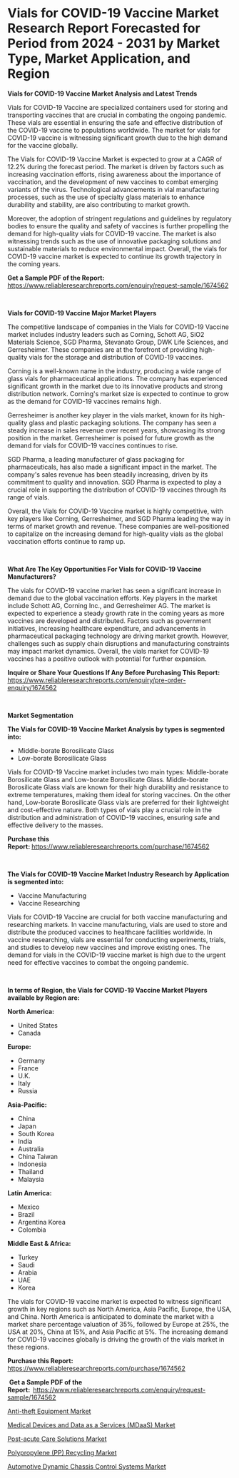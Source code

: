 <p><h1>Vials for COVID-19 Vaccine Market Research Report Forecasted for Period from 2024 -  2031 by Market Type, Market Application, and Region</h1></p><p><strong>Vials for COVID-19 Vaccine Market Analysis and Latest Trends</strong></p>
<p><p>Vials for COVID-19 Vaccine are specialized containers used for storing and transporting vaccines that are crucial in combating the ongoing pandemic. These vials are essential in ensuring the safe and effective distribution of the COVID-19 vaccine to populations worldwide. The market for vials for COVID-19 vaccine is witnessing significant growth due to the high demand for the vaccine globally. </p><p>The Vials for COVID-19 Vaccine Market is expected to grow at a CAGR of 12.2% during the forecast period. The market is driven by factors such as increasing vaccination efforts, rising awareness about the importance of vaccination, and the development of new vaccines to combat emerging variants of the virus. Technological advancements in vial manufacturing processes, such as the use of specialty glass materials to enhance durability and stability, are also contributing to market growth.</p><p>Moreover, the adoption of stringent regulations and guidelines by regulatory bodies to ensure the quality and safety of vaccines is further propelling the demand for high-quality vials for COVID-19 vaccine. The market is also witnessing trends such as the use of innovative packaging solutions and sustainable materials to reduce environmental impact. Overall, the vials for COVID-19 vaccine market is expected to continue its growth trajectory in the coming years.</p></p>
<p><strong>Get a Sample PDF of the Report:&nbsp;</strong> <a href="https://www.reliableresearchreports.com/enquiry/request-sample/1674562">https://www.reliableresearchreports.com/enquiry/request-sample/1674562</a></p>
<p>&nbsp;</p>
<p><strong>Vials for COVID-19 Vaccine Major Market Players</strong></p>
<p><p>The competitive landscape of companies in the Vials for COVID-19 Vaccine market includes industry leaders such as Corning, Schott AG, SiO2 Materials Science, SGD Pharma, Stevanato Group, DWK Life Sciences, and Gerresheimer. These companies are at the forefront of providing high-quality vials for the storage and distribution of COVID-19 vaccines.</p><p>Corning is a well-known name in the industry, producing a wide range of glass vials for pharmaceutical applications. The company has experienced significant growth in the market due to its innovative products and strong distribution network. Corning's market size is expected to continue to grow as the demand for COVID-19 vaccines remains high.</p><p>Gerresheimer is another key player in the vials market, known for its high-quality glass and plastic packaging solutions. The company has seen a steady increase in sales revenue over recent years, showcasing its strong position in the market. Gerresheimer is poised for future growth as the demand for vials for COVID-19 vaccines continues to rise.</p><p>SGD Pharma, a leading manufacturer of glass packaging for pharmaceuticals, has also made a significant impact in the market. The company's sales revenue has been steadily increasing, driven by its commitment to quality and innovation. SGD Pharma is expected to play a crucial role in supporting the distribution of COVID-19 vaccines through its range of vials.</p><p>Overall, the Vials for COVID-19 Vaccine market is highly competitive, with key players like Corning, Gerresheimer, and SGD Pharma leading the way in terms of market growth and revenue. These companies are well-positioned to capitalize on the increasing demand for high-quality vials as the global vaccination efforts continue to ramp up.</p></p>
<p>&nbsp;</p>
<p><strong>What Are The Key Opportunities For Vials for COVID-19 Vaccine Manufacturers?</strong></p>
<p><p>The vials for COVID-19 vaccine market has seen a significant increase in demand due to the global vaccination efforts. Key players in the market include Schott AG, Corning Inc., and Gerresheimer AG. The market is expected to experience a steady growth rate in the coming years as more vaccines are developed and distributed. Factors such as government initiatives, increasing healthcare expenditure, and advancements in pharmaceutical packaging technology are driving market growth. However, challenges such as supply chain disruptions and manufacturing constraints may impact market dynamics. Overall, the vials market for COVID-19 vaccines has a positive outlook with potential for further expansion.</p></p>
<p><strong>Inquire or Share Your Questions If Any Before Purchasing This Report:</strong> <a href="https://www.reliableresearchreports.com/enquiry/pre-order-enquiry/1674562">https://www.reliableresearchreports.com/enquiry/pre-order-enquiry/1674562</a></p>
<p>&nbsp;</p>
<p><strong>Market Segmentation</strong></p>
<p><strong>The Vials for COVID-19 Vaccine Market Analysis by types is segmented into:</strong></p>
<p><ul><li>Middle-borate Borosilicate Glass</li><li>Low-borate Borosilicate Glass</li></ul></p>
<p><p>Vials for COVID-19 Vaccine market includes two main types: Middle-borate Borosilicate Glass and Low-borate Borosilicate Glass. Middle-borate Borosilicate Glass vials are known for their high durability and resistance to extreme temperatures, making them ideal for storing vaccines. On the other hand, Low-borate Borosilicate Glass vials are preferred for their lightweight and cost-effective nature. Both types of vials play a crucial role in the distribution and administration of COVID-19 vaccines, ensuring safe and effective delivery to the masses.</p></p>
<p><strong>Purchase this Report:&nbsp;</strong><a href="https://www.reliableresearchreports.com/purchase/1674562">https://www.reliableresearchreports.com/purchase/1674562</a></p>
<p>&nbsp;</p>
<p><strong>The Vials for COVID-19 Vaccine Market Industry Research by Application is segmented into:</strong></p>
<p><ul><li>Vaccine Manufacturing</li><li>Vaccine Researching</li></ul></p>
<p><p>Vials for COVID-19 Vaccine are crucial for both vaccine manufacturing and researching markets. In vaccine manufacturing, vials are used to store and distribute the produced vaccines to healthcare facilities worldwide. In vaccine researching, vials are essential for conducting experiments, trials, and studies to develop new vaccines and improve existing ones. The demand for vials in the COVID-19 vaccine market is high due to the urgent need for effective vaccines to combat the ongoing pandemic.</p></p>
<p>&nbsp;</p>
<p><strong>In terms of Region, the Vials for COVID-19 Vaccine Market Players available by Region are:</strong></p>
<p>
    <p> <strong> North America: </strong>
        <ul>
            <li>United States</li>
            <li>Canada</li>
        </ul>
        </p> 
    <p> <strong> Europe: </strong>
        <ul>
            <li>Germany</li>
            <li>France</li>
            <li>U.K.</li>
            <li>Italy</li>
            <li>Russia</li>
        </ul>
        </p> 
    <p> <strong> Asia-Pacific: </strong>
        <ul>
            <li>China</li>
            <li>Japan</li>
            <li>South Korea</li>
            <li>India</li>
            <li>Australia</li>
            <li>China Taiwan</li>
            <li>Indonesia</li>
            <li>Thailand</li>
            <li>Malaysia</li>
        </ul>
        </p> 
    <p> <strong> Latin America: </strong>
        <ul>
            <li>Mexico</li>
            <li>Brazil</li>
            <li>Argentina Korea</li>
            <li>Colombia</li>
        </ul>
        </p> 
    <p> <strong> Middle East & Africa: </strong>
        <ul>
            <li>Turkey</li>
            <li>Saudi</li>
            <li>Arabia</li>
            <li>UAE</li>
            <li>Korea</li>
        </ul>
    </p>
    </p>
<p><p>The vials for COVID-19 vaccine market is expected to witness significant growth in key regions such as North America, Asia Pacific, Europe, the USA, and China. North America is anticipated to dominate the market with a market share percentage valuation of 35%, followed by Europe at 25%, the USA at 20%, China at 15%, and Asia Pacific at 5%. The increasing demand for COVID-19 vaccines globally is driving the growth of the vials market in these regions.</p></p>
<p><strong>Purchase this Report: </strong><a href="https://www.reliableresearchreports.com/purchase/1674562">https://www.reliableresearchreports.com/purchase/1674562</a></p>
<p>&nbsp;<strong>Get a Sample PDF of the Report:&nbsp;&nbsp;</strong><a href="https://www.reliableresearchreports.com/enquiry/request-sample/1674562">https://www.reliableresearchreports.com/enquiry/request-sample/1674562</a></p>
<p><strong></strong></p>
<p><p><a href="https://github.com/johnbach50/Market-Research-Report-List-2/blob/main/anti-theft-equipment-market.md">Anti-theft Equipment Market</a></p><p><a href="https://medium.com/@amirwisozk/medical-devices-and-data-as-a-services-mdaas-market-trends-and-market-analysis-forecasted-for-0312c0073a46">Medical Devices and Data as a Services (MDaaS) Market</a></p><p><a href="https://medium.com/@amirwisozk/post-acute-care-solutions-market-research-report-its-history-and-forecast-2024-to-2031-5b2063ee00b2">Post-acute Care Solutions Market</a></p><p><a href="https://medium.com/@amirwisozk/polypropylene-pp-recycling-market-size-market-outlook-and-market-forecast-2024-to-2031-2b0da8c8578c">Polypropylene (PP) Recycling Market</a></p><p><a href="https://github.com/pjcfca/Market-Research-Report-List-1/blob/main/automotive-dynamic-chassis-control-systems-market.md">Automotive Dynamic Chassis Control Systems Market</a></p></p>